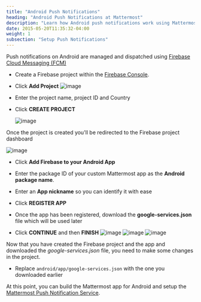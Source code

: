 ```yaml
---
title: "Android Push Notifications"
heading: "Android Push Notifications at Mattermost"
description: "Learn how Android push notifications work using Mattermost and Firebase Cloud Messaging."
date: 2015-05-20T11:35:32-04:00
weight: 1
subsection: "Setup Push Notifications"
---
```


Push notifications on Android are managed and dispatched using [Firebase Cloud Messaging (FCM)](http://firebase.google.com/docs/cloud-messaging/)

- Create a Firebase project within the [Firebase Console](https://console.firebase.google.com).

- Click **Add Project**
![image](/img/mobile/firebase_console.png)

- Enter the project name, project ID and Country

- Click **CREATE PROJECT**

    ![image](/img/mobile/firebase_project.png)

Once the project is created you'll be redirected to the Firebase project
dashboard

![image](/img/mobile/firebase_dashboard.png)

- Click **Add Firebase to your Android App**
- Enter the package ID of your custom Mattermost app as the **Android package name**.
- Enter an **App nickname** so you can identify it with ease
- Click **REGISTER APP**
- Once the app has been registered, download the **google-services.json** file which will be used later

- Click **CONTINUE** and then **FINISH**
![image](/img/mobile/firebase_register_app.png)
![image](/img/mobile/firebase_google_services.png)
![image](/img/mobile/firebase_sdk.png)

Now that you have created the Firebase project and the app and
downloaded the *google-services.json* file, you need to make some
changes in the project.

- Replace `android/app/google-services.json` with the one you downloaded earlier

At this point, you can build the Mattermost app for Android and setup the [Mattermost Push Notification Service](/contribute/mobile/push-notifications/service/).

